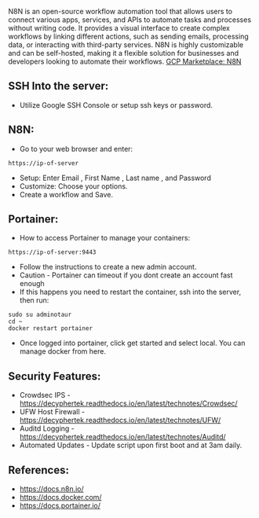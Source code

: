 N8N is an open-source workflow automation tool that allows users to connect various apps, services, and APIs to automate tasks and processes without writing code. It provides a visual interface to create complex workflows by linking different actions, such as sending emails, processing data, or interacting with third-party services. N8N is highly customizable and can be self-hosted, making it a flexible solution for businesses and developers looking to automate their workflows. [GCP Marketplace: N8N ](https://console.cloud.google.com/marketplace/product/server-build-415714/n8n)

SSH Into the server:
--------------------
* Utilize Google SSH Console or setup ssh keys or password.

N8N:
-------------------
* Go to your web browser and enter:
```
https://ip-of-server
```
* Setup: Enter Email , First Name , Last name , and Password
* Customize: Choose your options.
* Create a workflow and Save.

Portainer:
----------
* How to access Portainer to manage your containers:
``` 
https://ip-of-server:9443
```
* Follow the instructions to create a new admin account. 
* Caution - Portainer can timeout if you dont create an account fast enough
* If this happens you need to restart the container, ssh into the server, then run:  
```
sudo su adminotaur
cd ~
docker restart portainer
```
* Once logged into portainer, click get started and select local. You can manage docker from here. 

Security Features:
------------------
* Crowdsec IPS - https://decyphertek.readthedocs.io/en/latest/technotes/Crowdsec/
* UFW Host Firewall - https://decyphertek.readthedocs.io/en/latest/technotes/UFW/
* Auditd Logging - https://decyphertek.readthedocs.io/en/latest/technotes/Auditd/
* Automated Updates - Update script upon first boot and at 3am daily.

References:
-------------
* https://docs.n8n.io/
* https://docs.docker.com/
* https://docs.portainer.io/
